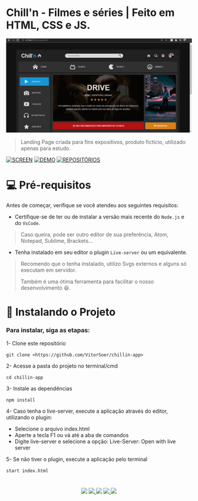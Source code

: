 # Chill'n - Filmes e séries | Feito em HTML, CSS e JS.

<img width="750rem" src="https://github.com/VitorSoer/chillin-app/blob/main/img/chill-gif.gif" alt="exemplo imagem">

>Landing Page criada para fins expositivos, produto fictício, utilizado apenas para estudo.

[![SCREEN](https://img.shields.io/badge/Preview_FullPage%20-%23323330.svg?&style=for-the-badge&logo=perfil&logoColor=black&color=6aa4f2)](https://github.com/VitorSoer/chillin-app/blob/main/img/chill-preview.png)
[![DEMO](https://img.shields.io/badge/Veja_a_Demo_Aqui%20-%23323330.svg?&style=for-the-badge&logo=perfil&logoColor=black&color=FF0080)](https://vitorsoer.github.io/chillin-app/)
[![REPOSITÓRIOS](https://img.shields.io/badge/Veja_também...%20-%23323330.svg?&style=for-the-badge&logo=repositório&logoColor=black&color=8000FF)](https://github.com/VitorSoer?tab=repositories)

#

# 💻 Pré-requisitos

Antes de começar, verifique se você atendeu aos seguintes requisitos:
* Certifique-se de ter ou de instalar a versão mais recente do `Node.js` e do `VsCode`.

>Caso queira, pode ser outro editor de sua preferência, Atom, Notepad, Sublime, Brackets... 

* Tenha instalado em seu editor o plugin `Live-server` ou um equivalente.

>Recomendo que o tenha instalado, utilizo Svgs externos e alguns só executam em servidor.
>
>Também é uma ótima ferramenta para facilitar o nosso desenvolvimento 😆.  

#

# 🚀 Instalando o Projeto

### Para instalar, siga as etapas:

1- Clone este repositório

```console
git clone <https://github.com/VitorSoer/chillin-app>
```

2- Acesse a pasta do projeto no terminal/cmd

```console
cd chillin-app
```

3- Instale as dependências

```console
npm install
```

4- Caso tenha o live-server, execute a aplicação através do editor, utilizando o plugin:
* Selecione o arquivo index.html
* Aperte a tecla F1 ou vá até a aba de comandos
* Digite live-server e selecione a opção: Live-Server: Open with live server

5- Se não tiver o plugin, execute a aplicação pelo terminal

```console
start index.html
```
#

<div align="center"> 
  <a href="https://www.linkedin.com/in/vitorsoer/" target="_blank"><img src="https://img.shields.io/badge/-LinkedIn-%230077B5?style=for-the-badge&logo=linkedin&logoColor=white" target="_blank"></a> 
  <a href="https://bit.ly/3qzDRe3" target="_blank"><img src="https://img.shields.io/badge/WhatsApp-25D366?style=for-the-badge&logo=whatsapp&logoColor=white" target="_blank">
  <a href = "mailto:contato.soer@gmail.com"><img src="https://img.shields.io/badge/Gmail-D14836?style=for-the-badge&logo=gmail&logoColor=white" target="_blank"></a>
  <a href="https://discord.gg/et9Be2NJ" target="_blank"><img src="https://img.shields.io/badge/Discord-7289DA?style=for-the-badge&logo=discord&logoColor=white" target="_blank">
  <a href="https://figma.com/@VitorSoer" target="_blank"><img src="https://img.shields.io/badge/Figma-F24E1E?style=for-the-badge&logo=figma&logoColor=white" target="_blank">
</div>
